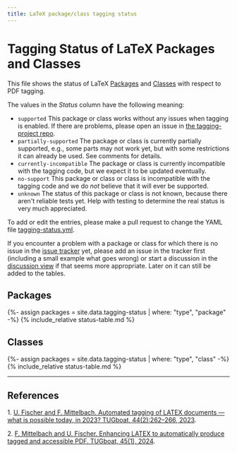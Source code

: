 ```yaml
---
title: LaTeX package/class tagging status
---
```

<style>
td.supported {background-color: #DDFFDD;font-weight:bold;}
td.partially-supported {background-color: #FFFFDD;font-weight:bold;}
td.no-support {background-color: #FFDDDD;font-weight:bold;}
</style>
<script src="sorttable.js"></script>

# Tagging Status of LaTeX Packages and Classes

This file shows the status of LaTeX [Packages](#packages) and [Classes](#classes)
with respect to PDF tagging.

The values in the *Status* column have the following meaning:

- `supported` This package or class works without any issues when tagging is enabled. If there are problems, please open an issue in [the tagging-project repo](https://github.com/latex3/tagging-project/issues).
- `partially-supported` The package or class is currently partially supported, e.g., some parts may not work yet, but with some restrictions it can already be used. See comments for details.
- `currently-incompatible` The package or class is currently incompatible with the tagging code, but we expect it to be updated eventually. 
- `no-support` This package or class or class is incompatible with the tagging code and we do *not* believe that it will ever be supported.
- `unknown` The status of this package or class is not known, because there aren't reliable tests yet. Help with testing to determine the real status is very much appreciated.


To add or edit the entries, please make a pull request to change the YAML file
[tagging-status.yml](https://github.com/latex3/tagging-project/blob/main/_data/tagging-status.yml).

If you encounter a problem with a package or class for which there is no issue in the [issue tracker](https://github.com/latex3/tagging-project/issues) yet, please add an issue in the tracker first (including a small example what goes wrong) or start a discussion  in the [discussion view](https://github.com/latex3/tagging-project/discussions) if that seems more appropriate. Later on it can still be added to the tables.


## Packages

{%- assign packages = site.data.tagging-status | where: "type", "package" -%}
{% include_relative status-table.md %}


## Classes

{%- assign packages = site.data.tagging-status | where: "type", "class" -%}
{% include_relative status-table.md %}


----


## References


<span id="ref1">1.</span> [U. Fischer and F. Mittelbach. Automated tagging of LATEX documents — what is possible today, in 2023? TUGboat, 44(2):262–266, 2023](https://www.latex-project.org/publications/2023-UFi-FMi-TUG-tb137fischer-tagging23.pdf).

<span id="ref2">2.</span> [F. Mittelbach and U. Fischer. Enhancing LATEX to automatically produce tagged and accessible PDF. TUGboat, 45(1), 2024](https://www.latex-project.org/publications/2024-FMi-UFi-TUB-tb139mitt-deims24.pdf). 


